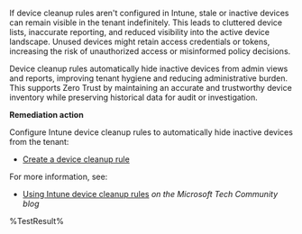 If device cleanup rules aren't configured in Intune, stale or inactive devices can remain visible in the tenant indefinitely. This leads to cluttered device lists, inaccurate reporting, and reduced visibility into the active device landscape. Unused devices might retain access credentials or tokens, increasing the risk of unauthorized access or misinformed policy decisions. 

Device cleanup rules automatically hide inactive devices from admin views and reports, improving tenant hygiene and reducing administrative burden. This supports Zero Trust by maintaining an accurate and trustworthy device inventory while preserving historical data for audit or investigation.

**Remediation action**

Configure Intune device cleanup rules to automatically hide inactive devices from the tenant:  
- [Create a device cleanup rule](https://learn.microsoft.com/intune/intune-service/fundamentals/device-cleanup-rules?wt.mc_id=zerotrustrecommendations_automation_content_cnl_csasci#how-to-create-a-device-cleanup-rule)

For more information, see:  
- [Using Intune device cleanup rules](https://techcommunity.microsoft.com/blog/devicemanagementmicrosoft/using-intune-device-cleanup-rules-updated-version/3760854) *on the Microsoft Tech Community blog*

<!--- Results --->
%TestResult%

